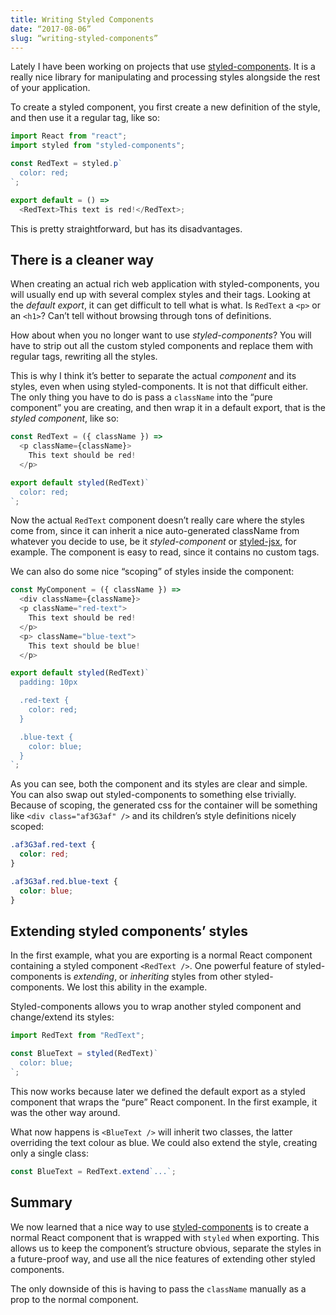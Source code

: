 ```yaml
---
title: Writing Styled Components
date: “2017-08-06”
slug: “writing-styled-components”
---
```


Lately I have been working on projects that use [styled-components](https://github.com/styled-components/styled-components). It is a really nice library for manipulating and processing styles alongside the rest of your application.

To create a styled component, you first create a new definition of the style, and then use it a regular tag, like so:

```javascript
import React from "react";
import styled from "styled-components";

const RedText = styled.p`
  color: red;
`;

export default = () =>
  <RedText>This text is red!</RedText>;
```

This is pretty straightforward, but has its disadvantages.

## There is a cleaner way

When creating an actual rich web application with styled-components, you will usually end up with several complex styles and their tags. Looking at the _default export_, it can get difficult to tell what is what. Is `RedText` a `<p>` or an `<h1>`? Can’t tell without browsing through tons of definitions.

How about when you no longer want to use _styled-components_? You will have to strip out all the custom styled components and replace them with regular tags, rewriting all the styles.

This is why I think it’s better to separate the actual _component_ and its styles, even when using styled-components. It is not that difficult either. The only thing you have to do is pass a `className` into the “pure component” you are creating, and then wrap it in a default export, that is the _styled component_, like so:

```javascript
const RedText = ({ className }) =>
  <p className={className}>
    This text should be red!
  </p>

export default styled(RedText)`
  color: red;
`;
```

Now the actual `RedText` component doesn’t really care where the styles come from, since it can inherit a nice auto-generated className from whatever you decide to use, be it _styled-component_ or [styled-jsx](https://github.com/zeit/styled-jsx), for example. The component is easy to read, since it contains no custom tags.

We can also do some nice “scoping” of styles inside the component:

```javascript
const MyComponent = ({ className }) =>
  <div className={className}>
  <p className="red-text">
    This text should be red!
  </p>
  <p> className="blue-text">
    This text should be blue!
  </p>

export default styled(RedText)`
  padding: 10px

  .red-text {
    color: red;
  }

  .blue-text {
    color: blue;
  }
`;
```

As you can see, both the component and its styles are clear and simple. You can also swap out styled-components to something else trivially. Because of scoping, the generated css for the container will be something like `<div class="af3G3af" />` and its children’s style definitions nicely scoped:

```css
.af3G3af.red-text {
  color: red;
}

.af3G3af.red.blue-text {
  color: blue;
}
```

## Extending styled components’ styles

In the first example, what you are exporting is a normal React component containing a styled component `<RedText />`. One powerful feature of styled-components is _extending_, or _inheriting_ styles from other styled-components. We lost this ability in the example.

Styled-components allows you to wrap another styled component and change/extend its styles:

```javascript
import RedText from "RedText";

const BlueText = styled(RedText)`
  color: blue;
`;
```

This now works because later we defined the default export as a styled component that wraps the “pure” React component. In the first example, it was the other way around.

What now happens is `<BlueText />` will inherit two classes, the latter overriding the text colour as blue. We could also extend the style, creating only a single class:

```javascript
const BlueText = RedText.extend`...`;
```

## Summary

We now learned that a nice way to use [styled-components](https://github.com/styled-components/styled-components) is to create a normal React component that is wrapped with `styled` when exporting. This allows us to keep the component’s structure obvious, separate the styles in a future-proof way, and use all the nice features of extending other styled components.

The only downside of this is having to pass the `className` manually as a prop to the normal component.
